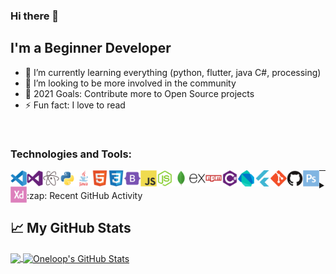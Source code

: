 ### Hi there 👋


## I'm a Beginner Developer

- 🌱 I’m currently learning everything (python, flutter, java C#, processing)
- 👯 I’m looking to be more involved in the community
- 🥅 2021 Goals: Contribute more to Open Source projects
- ⚡ Fun fact: I love to read


<br />

### Technologies and Tools:

<div>
  <img align="left" alt="Visual Studio Code" width="26px" src="https://github.com/devicons/devicon/blob/master/icons/vscode/vscode-original.svg" />
  <img align="left" alt="Visual Studio" width="26px" src="https://github.com/devicons/devicon/blob/master/icons/visualstudio/visualstudio-plain.svg" />
  <img align="left" alt="Atom" width="26px" src="https://github.com/devicons/devicon/blob/master/icons/atom/atom-original.svg" />
</div>

<div>
<img align="left" alt="Python" width="26px" src="https://raw.githubusercontent.com/devicons/devicon/master/icons/python/python-original.svg" />
<img align="left" alt="Java" width="26px" src="https://github.com/devicons/devicon/blob/master/icons/java/java-original-wordmark.svg" />
<img align="left" alt="HTML" width="26px" src="https://raw.githubusercontent.com/devicons/devicon/master/icons/html5/html5-original.svg" />
<img align="left" alt="CSS" width="26px" src="https://raw.githubusercontent.com/devicons/devicon/master/icons/css3/css3-original.svg" />
<img align="left" alt="Bootstrap" width="26px" src="https://github.com/devicons/devicon/blob/master/icons/bootstrap/bootstrap-plain.svg" />
<img align="left" alt="JavaScript" width="26px" src="https://raw.githubusercontent.com/devicons/devicon/master/icons/javascript/javascript-original.svg" />
<img align="left" alt="Node" width="26px" src="https://raw.githubusercontent.com/devicons/devicon/master/icons/nodejs/nodejs-original.svg" />
<img align="left" alt="MongoDB" width="26px" src="https://raw.githubusercontent.com/devicons/devicon/master/icons/mongodb/mongodb-original.svg"/>
<img align="left" alt="Express" width="26px" src="https://raw.githubusercontent.com/devicons/devicon/master/icons/express/express-original.svg"/>
<img align="left" alt="NPM" width="26px" src="https://github.com/devicons/devicon/blob/master/icons/npm/npm-original-wordmark.svg" />
<img align="left" alt="C#" width="26px" src="https://github.com/devicons/devicon/blob/master/icons/csharp/csharp-plain.svg" />
<img align="left" alt="Dart" width="26px" src="https://github.com/devicons/devicon/blob/master/icons/dart/dart-original.svg" />
<img align="left" alt="Flutter" width="26px" src="https://github.com/devicons/devicon/blob/master/icons/flutter/flutter-plain.svg" />
<img align="left" alt="Git" width="26px" src="https://raw.githubusercontent.com/devicons/devicon/master/icons/git/git-original.svg" />
<img align="left" alt="GitHub" width="26px" src="https://github.com/devicons/devicon/blob/master/icons/github/github-original.svg" />
</div>
<div>
   <img align="left" alt="Adobe Photoshop" width="26px" src="https://github.com/devicons/devicon/blob/master/icons/photoshop/photoshop-plain.svg" />
<img align="left" alt="Adobe XD" width="26px" src="https://github.com/devicons/devicon/blob/master/icons/xd/xd-plain.svg" />
</div>


---

<details>
  <summary>:zap: Recent GitHub Activity</summary>

## :zap: Recent Activity
<!--START_SECTION:activity-->
<!-- 1. ❗️ Closed issue [#9](https://github.com/one-loopr/zoom-slack-status-updater/issues/9) in [natterstefan/zoom-slack-status-updater](https://github.com/natterstefan/zoom-slack-status-updater)
2. 🗣 Commented on [#9](https://github.com/one-loop/zoom-slack-status-updater/issues/9) in [natterstefan/zoom-slack-status-updater](https://github.com/natterstefan/zoom-slack-status-updater)
3. 🎉 Merged PR [#12](https://github.com/one-loop/zoom-slack-status-updater/pull/12) in [natterstefan/zoom-slack-status-updater](https://github.com/natterstefan/zoom-slack-status-updater)
4. 💪 Opened PR [#12](https://github.com/one-loop/zoom-slack-status-updater/pull/12) in [one-loop/zoom-slack-status-updater](https://github.com/natterstefan/zoom-slack-status-updater) -->
<!--END_SECTION:activity-->

</details>


## &#x1f4c8; My GitHub Stats

<a href="https://github.com/one-loop/one-loop">
  <img align="center" src="https://github-readme-stats.vercel.app/api/top-langs/?username=one-loop&hide=java,html&title_color=ffffff&text_color=c9cacc&icon_color=2bbc8a&bg_color=1d1f21" />
</a>

<a href="https://github.com/one-loop/one-loop">
  <img align="center" src="https://github-readme-stats.vercel.app/api?username=one-loop&show_icons=true&line_height=27&count_private=true&title_color=ffffff&text_color=c9cacc&icon_color=2bbc8a&bg_color=1d1f21" alt="Oneloop's GitHub Stats" />
</a>
